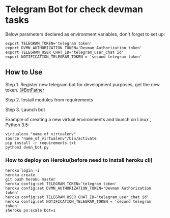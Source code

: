 # Telegram Bot for check devman tasks



Below parameters declared as environment variables, don't forget to set up:
```
export TELEGRAM_TOKEN='telegram token'
export DVMN_AUTHORIZATION_TOKEN='Devman Authorization token'
export TELEGRAM_USER_CHAT_ID='telegram_user_chat id'
export NOTIFICATION_TELEGRAM_TOKEN = 'second telegram token'

```


## How to Use

Step 1. Register new telegram bot for development purposes, get the new token. [@BotFather](https://telegram.me/botfather)

Step 2. Install modules from requirements

Step 3. Launch bot


Example of creating a new virtual environments and launch on Linux , Python 3.5:

```
virtualenv "name_of_virtualenv"
source "name_of_virtualenv"/bin/activate
pip install -r requirements.txt
python3 dvmn_bot.py

```


### How to deploy on Heroku(before need to install heroku cli)


```
heroku login -i
heroku create
git push heroku master
heroku config:set TELEGRAM_TOKEN='telegram token'
heroku config:set DVMN_AUTHORIZATION_TOKEN='Devman Authorization token'
heroku config:set TELEGRAM_USER_CHAT_ID='telegram_user_chat id'
heroku config:set NOTIFICATION_TELEGRAM_TOKEN = 'second telegram token'
sheroku ps:scale bot=1
```

